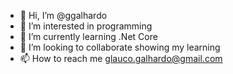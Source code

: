 - 👋 Hi, I’m @ggalhardo
- 👀 I’m interested in programming
- 🌱 I’m currently learning .Net Core
- 💞️ I’m looking to collaborate showing my learning
- 📫 How to reach me glauco.galhardo@gmail.com

<!---
ggalhardo/ggalhardo is a ✨ special ✨ repository because its `README.md` (this file) appears on your GitHub profile.
You can click the Preview link to take a look at your changes.
--->
